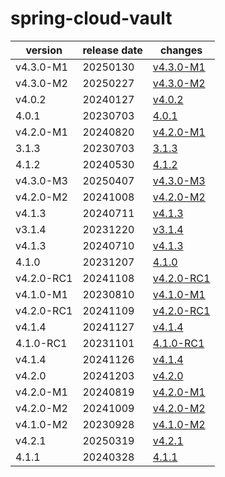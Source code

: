 # spring-cloud-vault	


|version|release date|changes|
|---|---|---|
|v4.3.0-M1|20250130|[v4.3.0-M1](./v4.3.0-M1-20250130.md)|
|v4.3.0-M2|20250227|[v4.3.0-M2](./v4.3.0-M2-20250227.md)|
|v4.0.2|20240127|[v4.0.2](./v4.0.2-20240127.md)|
|4.0.1|20230703|[4.0.1](./4.0.1-20230703.md)|
|v4.2.0-M1|20240820|[v4.2.0-M1](./v4.2.0-M1-20240820.md)|
|3.1.3|20230703|[3.1.3](./3.1.3-20230703.md)|
|4.1.2|20240530|[4.1.2](./4.1.2-20240530.md)|
|v4.3.0-M3|20250407|[v4.3.0-M3](./v4.3.0-M3-20250407.md)|
|v4.2.0-M2|20241008|[v4.2.0-M2](./v4.2.0-M2-20241008.md)|
|v4.1.3|20240711|[v4.1.3](./v4.1.3-20240711.md)|
|v3.1.4|20231220|[v3.1.4](./v3.1.4-20231220.md)|
|v4.1.3|20240710|[v4.1.3](./v4.1.3-20240710.md)|
|4.1.0|20231207|[4.1.0](./4.1.0-20231207.md)|
|v4.2.0-RC1|20241108|[v4.2.0-RC1](./v4.2.0-RC1-20241108.md)|
|v4.1.0-M1|20230810|[v4.1.0-M1](./v4.1.0-M1-20230810.md)|
|v4.2.0-RC1|20241109|[v4.2.0-RC1](./v4.2.0-RC1-20241109.md)|
|v4.1.4|20241127|[v4.1.4](./v4.1.4-20241127.md)|
|4.1.0-RC1|20231101|[4.1.0-RC1](./4.1.0-RC1-20231101.md)|
|v4.1.4|20241126|[v4.1.4](./v4.1.4-20241126.md)|
|v4.2.0|20241203|[v4.2.0](./v4.2.0-20241203.md)|
|v4.2.0-M1|20240819|[v4.2.0-M1](./v4.2.0-M1-20240819.md)|
|v4.2.0-M2|20241009|[v4.2.0-M2](./v4.2.0-M2-20241009.md)|
|v4.1.0-M2|20230928|[v4.1.0-M2](./v4.1.0-M2-20230928.md)|
|v4.2.1|20250319|[v4.2.1](./v4.2.1-20250319.md)|
|4.1.1|20240328|[4.1.1](./4.1.1-20240328.md)|
